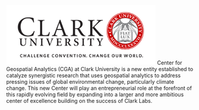 <img src="_images/ClarkUniversity.jpg" alt="isolated" width="400"/>
Center for Geospatial Analytics (CGA) at Clark University is a new entity established to catalyze synergistic research that uses geospatial analytics to address pressing issues of global environmental change, particularly climate change. This new Center will play an entrepreneurial role at the forefront of this rapidly evolving field by expanding into a larger and more ambitious center of excellence building on the success of Clark Labs. 
